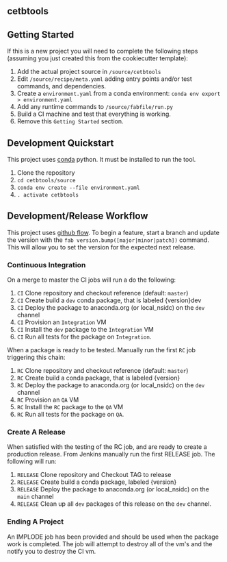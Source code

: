 cetbtools
---

## Getting Started

If this is a new project you will need to complete the following steps (assuming you just created this from the cookiecutter template):

1. Add the actual project source in `/source/cetbtools`
2. Edit `/source/recipe/meta.yaml` adding entry points and/or test commands, and dependencies.
3. Create a `environment.yaml` from a conda environment: `conda env export > environment.yaml`
4. Add any runtime commands to `/source/fabfile/run.py`
5. Build a CI machine and test that everything is working.
6. Remove this `Getting Started` section.

## Development Quickstart

This project uses [conda](http://conda.pydata.org/miniconda.html) python. It must be installed to run the tool.

1. Clone the repository
2. `cd cetbtools/source`
3. `conda env create --file environment.yaml`
4. `. activate cetbtools`

## Development/Release Workflow

This project uses [github flow](https://guides.github.com/introduction/flow/). To begin a feature, start a branch and update the version with the `fab version.bump([major|minor|patch])` command. This will allow you to set the version for the expected next release.

### Continuous Integration

On a merge to master the CI jobs will run a do the following:

1. `CI` Clone repository and checkout reference (default: `master`)
2. `CI` Create build a `dev` conda package, that is labeled {version}dev
3. `CI` Deploy the package to anaconda.org (or local_nsidc) on the `dev` channel
4. `CI` Provision an `Integration` VM
5. `CI` Install the `dev` package to the `Integration` VM
6. `CI` Run all tests for the package on `Integration`.

When a package is ready to be tested. Manually run the first `RC` job triggering this chain:

1. `RC` Clone repository and checkout reference (default: `master`)
2. `RC` Create build a conda package, that is labeled {version}
3. `RC` Deploy the package to anaconda.org (or local_nsidc) on the `dev` channel
4. `RC` Provision an `QA` VM
5. `RC` Install the `RC` package to the `QA` VM
6. `RC` Run all tests for the package on `QA`.

### Create A Release

When satisfied with the testing of the RC job, and are ready to create a production release. From Jenkins manually run the first RELEASE job.
The following will run:

1. `RELEASE` Clone repository and Checkout TAG to release
2. `RELEASE` Create build a conda package, labeled {version}
3. `RELEASE` Deploy the package to anaconda.org (or local_nsidc) on the `main` channel
4. `RELEASE` Clean up all `dev` packages of this release on the `dev` channel.


### Ending A Project

An IMPLODE job has been provided and should be used when the package work is completed. The job will attempt to destroy all of the vm's and the notify you to destroy the CI vm.
